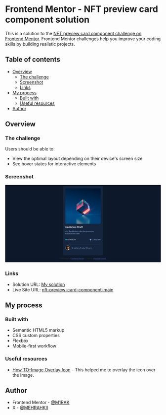 # Frontend Mentor - NFT preview card component solution

This is a solution to the [NFT preview card component challenge on Frontend Mentor](https://www.frontendmentor.io/challenges/nft-preview-card-component-SbdUL_w0U). Frontend Mentor challenges help you improve your coding skills by building realistic projects.

## Table of contents

-   [Overview](#overview)
    -   [The challenge](#the-challenge)
    -   [Screenshot](#screenshot)
    -   [Links](#links)
-   [My process](#my-process)
    -   [Built with](#built-with)
    -   [Useful resources](#useful-resources)
-   [Author](#author)

## Overview

### The challenge

Users should be able to:

-   View the optimal layout depending on their device's screen size
-   See hover states for interactive elements

### Screenshot

![](screenshot.jpg)

### Links

-   Solution URL: [My solution](https://github.com/M1RAK/Frontend-Mentor/tree/main/nft-preview-card-component-main)
-   Live Site URL: [nft-preview-card-component-main](https://zesty-alfajores-bfeedf.netlify.app/)

## My process

### Built with

-   Semantic HTML5 markup
-   CSS custom properties
-   Flexbox
-   Mobile-first workflow

### Useful resources

-   [How TO-Image Overlay Icon](https://www.w3schools.com/howto/howto_css_image_overlay_title.asp) - This helped me to overlay the icon over the image.

## Author

-   Frontend Mentor - [@M1RAK](https://www.frontendmentor.io/profile/M1RAK)
-   X - [@MEHRAHKII](https://www.x.com/MEHRAHKII)
